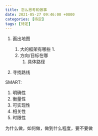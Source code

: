 ```yaml
---
title: 怎么思考和做事
date: 2021-05-27 09:46:00 +0800
categories: [待定]
tags: [待定]
---
```



1. 画出地图
   1. 大的框架有哪些
      1. 
   2. 方向/目标在哪
      1. 具体路径


2. 寻找路线



SMART:
1. 明确性
2. 衡量性
3. 可实现性
4. 相关性
5. 时限性


为什么做，如何做，做到什么程度，要不要做
